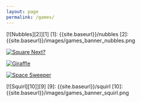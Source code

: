 ```yaml
---
layout: page
permalink: /games/
---
```


[![Nubbles][2]][1]
  [1]: {{site.baseurl}}/nubbles
  [2]: {{site.baseurl}}/images/games_banner_nubbles.png

[![Square Next?][4]][3]

  [3]: {{site.baseurl}}/square-next
  [4]: {{site.baseurl}}/images/games_banner_square_next.png

[![Giraffle][6]][5]

[5]: {{site.baseurl}}/giraffle
[6]: {{site.baseurl}}/images/games_banner_giraffle.png

[![Space Sweeper][8]][7]

[7]: http://houseofsturgeon.itch.io/space-sweeper
[8]: {{site.baseurl}}/images/games_banner_space_sweeper.png

[![Squirl][10]][9]
[9]: {{site.baseurl}}/squirl
[10]: {{site.baseurl}}/images/games_banner_squirl.png
